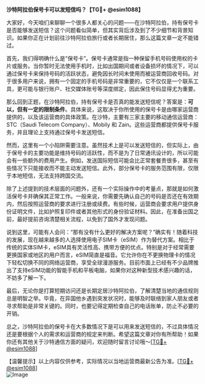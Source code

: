 **沙特阿拉伯保号卡可以发短信吗？【TG💪+ @esim1088】**

大家好，今天咱们来聊聊一个很多人都关心的问题——在沙特阿拉伯，持有保号卡是否能够发送短信？这个问题看似简单，但其实背后涉及到了不少细节和背景知识。如果你正在计划前往沙特阿拉伯旅行或者长期居住，那么这篇文章一定不能错过。

首先，我们得明确什么是“保号卡”。保号卡通常是指一种保留手机号码使用权的卡片或服务。当你暂时无法使用手机时，比如出国期间或者设备损坏的情况下，可以通过保号卡来保持号码的活跃状态，避免因长时间未使用而被运营商回收号码。对于很多用户来说，拥有一个固定的手机号码是非常重要的，它不仅仅是一个联系工具，更可能与银行账户、社交媒体账号等深度绑定，因此保住号码显得尤为重要。

那么回到正题，在沙特阿拉伯，持有保号卡是否真的能发送短信呢？答案是：**可以，但有一定的限制条件**。具体来说，这取决于你所使用的保号卡是由哪家运营商提供的，以及该运营商的具体政策。在沙特，主要有三家主要的移动通信运营商：STC（Saudi Telecom Company）、Mobily 和 Zain。这些运营商都提供保号卡服务，并且理论上支持通过保号卡发送短信。

然而，这里有一个小陷阱需要注意。虽然技术上是可以发送短信的，但实际上，由于保号卡的主要功能是维持号码的活跃性，而不是为了日常通讯设计的，所以可能会有一些额外的费用产生。例如，发送国际短信可能会比正常套餐贵很多，甚至有些情况下只能接收而不能主动发送短信。此外，部分保号卡的服务范围有限，仅限于本地短信，无法支持跨国交流。

除了上述提到的技术层面的问题外，还有一个实际操作中的考量点，那就是如何激活保号卡并确保其正常工作。一般来说，你需要先确认自己的号码是否还在有效期内，然后按照运营商的要求进行注册或续费。有些时候，运营商会要求用户提供身份证明文件，比如护照复印件或者其他形式的身份验证材料。因此，在准备出国之前，最好提前咨询清楚相关流程，以免到了国外才发现问题。

说到这里，可能有人会问：“那有没有什么更好的解决方案呢？”确实有！随着科技的发展，现在越来越多的人选择使用电子SIM卡（eSIM）作为替代方案。相比于传统的实体SIM卡，eSIM具有灵活性高、携带方便的优点。特别是对于经常需要更换国家或地区的用户而言，eSIM简直是福音。它允许你在不更换物理卡的情况下轻松切换不同的网络运营商，享受全球漫游服务。目前市面上已经有不少品牌推出了支持eSIM功能的智能手机和平板电脑，如果你对这种新型技术感兴趣的话，不妨多了解一下。

最后，无论你是打算短期访问还是长期定居沙特阿拉伯，了解清楚当地的通信规则总是明智之举。毕竟，在异国他乡遇到突发状况时，能够及时联络到家人朋友或者寻求帮助是非常关键的。同时，也要记得定期检查自己的电话账单，防止不必要的开销。

总之，沙特阿拉伯的保号卡在大多数情况下是可以用来发送短信的，不过具体情况还是要根据个人的需求和运营商的规定来判断。希望这篇文章对你有所帮助！如果你还有其他关于沙特通信方面的疑问，欢迎随时留言讨论哦～[[TG💪+ @esim1088](https://t.me/s/esim1088)]

【温馨提示】以上内容仅供参考，实际情况以当地运营商最新公告为准。[[TG💪+ @esim1088](https://t.me/s/esim1088)]  
![Image](https://i.postimg.cc/4NQfJmqS/Snipaste-2025-05-13-00-14-12.png)